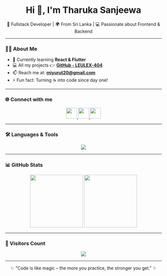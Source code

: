 <!-- 🎯 Profile Header -->
<h1 align="center">Hi 👋, I'm Tharuka Sanjeewa</h1>
<p align="center">
  🚀 Fullstack Developer | 🌍 From Sri Lanka | 💻 Passionate about Frontend & Backend  
</p>

---

### 👨‍💻 About Me  
- 🌱 Currently learning **React & Flutter**  
- 💻 All my projects 👉 [**GitHub - LEULEX-404**](https://github.com/LEULEX-404)  
- 📫 Reach me at: **miyurut20@gmail.com**  
- ⚡ Fun fact: Turning ☕ into code since day one!  

---

### 🌐 Connect with me  
<p align="center">
  <a href="https://www.facebook.com/TharukaFB" target="_blank">
    <img src="https://skillicons.dev/icons?i=facebook" height="35"/>
  </a>
  <a href="https://instagram.com/" target="_blank">
    <img src="https://skillicons.dev/icons?i=instagram" height="35"/>
  </a>
  <a href="mailto:miyurut20@gmail.com">
    <img src="https://skillicons.dev/icons?i=gmail" height="35"/>
  </a>
</p>

---

### 🛠️ Languages & Tools  
<p align="center">
  <img src="https://skillicons.dev/icons?i=html,css,js,react,nextjs,flutter,tailwind,nodejs,express,mysql,git,github,vscode,figma&perline=7" />
</p>

---

### 📊 GitHub Stats  
<p align="center">
  <img src="https://github-readme-stats.vercel.app/api?username=LEULEX-404&show_icons=true&theme=tokyonight&hide_border=true" height="170"/>
  <img src="https://github-readme-stats.vercel.app/api/top-langs/?username=LEULEX-404&layout=compact&langs_count=6&theme=tokyonight&hide_border=true" height="170"/>
</p>

---



### 👀 Visitors Count  
<p align="center">
  <img src="https://komarev.com/ghpvc/?username=LEULEX-404&label=Profile%20Views&color=blueviolet&style=flat-square" />
</p>

---

<p align="center">✨ "Code is like magic – the more you practice, the stronger you get." ✨</p>

